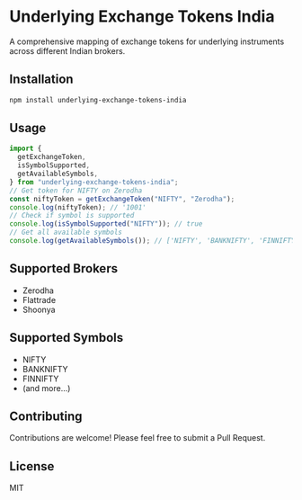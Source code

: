 # Underlying Exchange Tokens India

A comprehensive mapping of exchange tokens for underlying instruments across different Indian brokers.

## Installation

```bash
npm install underlying-exchange-tokens-india
```

## Usage

```typescript
import {
  getExchangeToken,
  isSymbolSupported,
  getAvailableSymbols,
} from "underlying-exchange-tokens-india";
// Get token for NIFTY on Zerodha
const niftyToken = getExchangeToken("NIFTY", "Zerodha");
console.log(niftyToken); // '1001'
// Check if symbol is supported
console.log(isSymbolSupported("NIFTY")); // true
// Get all available symbols
console.log(getAvailableSymbols()); // ['NIFTY', 'BANKNIFTY', 'FINNIFTY', ...]
```

## Supported Brokers

- Zerodha
- Flattrade
- Shoonya

## Supported Symbols

- NIFTY
- BANKNIFTY
- FINNIFTY
- (and more...)

## Contributing

Contributions are welcome! Please feel free to submit a Pull Request.

## License

MIT
